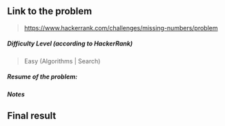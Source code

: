 ## Link to the problem
 
 > https://www.hackerrank.com/challenges/missing-numbers/problem
 
##### Difficulty Level (according to HackerRank)
 
 > Easy (Algorithms | Search)
 
##### Resume of the problem:
 

  
##### Notes


## Final result


